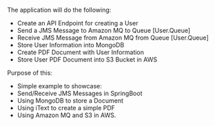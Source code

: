 The application will do the following:

- Create an API Endpoint for creating a User
- Send a JMS Message to Amazon MQ to Queue [User.Queue]
- Receive JMS Message from Amazon MQ from Queue [User.Queue]
- Store User Information into MongoDB 
- Create PDF Document with User Information
- Store User PDF Document into S3 Bucket in AWS


Purpose of this:
- Simple example to showcase:
- Send/Receive JMS Messages in SpringBoot
- Using MongoDB to store a Document
- Using iText to create a simple PDF
- Using Amazon MQ and S3 in AWS.

